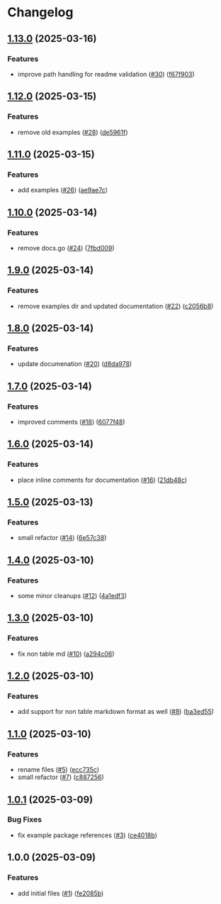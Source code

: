 # Changelog

## [1.13.0](https://github.com/azyphon/markparsr/compare/v1.12.0...v1.13.0) (2025-03-16)


### Features

* improve path handling for readme validation ([#30](https://github.com/azyphon/markparsr/issues/30)) ([f67f903](https://github.com/azyphon/markparsr/commit/f67f90346e2cba33cbd17510f0e7798dee2c73f0))

## [1.12.0](https://github.com/azyphon/markparsr/compare/v1.11.0...v1.12.0) (2025-03-15)


### Features

* remove old examples ([#28](https://github.com/azyphon/markparsr/issues/28)) ([de5961f](https://github.com/azyphon/markparsr/commit/de5961f6747f742b90d55efe7dacda36f4918759))

## [1.11.0](https://github.com/azyphon/markparsr/compare/v1.10.0...v1.11.0) (2025-03-15)


### Features

* add examples ([#26](https://github.com/azyphon/markparsr/issues/26)) ([ae9ae7c](https://github.com/azyphon/markparsr/commit/ae9ae7c725e0ee6543a0dc7183bf9c57c87bd3b8))

## [1.10.0](https://github.com/azyphon/markparsr/compare/v1.9.0...v1.10.0) (2025-03-14)


### Features

* remove docs.go ([#24](https://github.com/azyphon/markparsr/issues/24)) ([7fbd009](https://github.com/azyphon/markparsr/commit/7fbd009a231868035e075a1dab7d0b6d4d9ab78d))

## [1.9.0](https://github.com/azyphon/markparsr/compare/v1.8.0...v1.9.0) (2025-03-14)


### Features

* remove examples dir and updated documentation ([#22](https://github.com/azyphon/markparsr/issues/22)) ([c2056b8](https://github.com/azyphon/markparsr/commit/c2056b816691885e12f2c4cf652b9730e6fad09d))

## [1.8.0](https://github.com/azyphon/markparsr/compare/v1.7.0...v1.8.0) (2025-03-14)


### Features

* update documenation ([#20](https://github.com/azyphon/markparsr/issues/20)) ([d8da978](https://github.com/azyphon/markparsr/commit/d8da978a02fd1d0f4816133f2864ce839866ffb9))

## [1.7.0](https://github.com/azyphon/markparsr/compare/v1.6.0...v1.7.0) (2025-03-14)


### Features

* improved comments ([#18](https://github.com/azyphon/markparsr/issues/18)) ([6077f48](https://github.com/azyphon/markparsr/commit/6077f48e5da0f73d1b20d6a1c072be65344a43b2))

## [1.6.0](https://github.com/azyphon/markparsr/compare/v1.5.0...v1.6.0) (2025-03-14)


### Features

* place inline comments for documentation ([#16](https://github.com/azyphon/markparsr/issues/16)) ([21db48c](https://github.com/azyphon/markparsr/commit/21db48cbd8e23c42238e8171e89fa97624c5e474))

## [1.5.0](https://github.com/azyphon/markparsr/compare/v1.4.0...v1.5.0) (2025-03-13)


### Features

* small refactor ([#14](https://github.com/azyphon/markparsr/issues/14)) ([6e57c38](https://github.com/azyphon/markparsr/commit/6e57c38561b8b2e8bb818c8dcf39e1ba70e8c91b))

## [1.4.0](https://github.com/azyphon/markparsr/compare/v1.3.0...v1.4.0) (2025-03-10)


### Features

* some minor cleanups ([#12](https://github.com/azyphon/markparsr/issues/12)) ([4a1edf3](https://github.com/azyphon/markparsr/commit/4a1edf3a1b6c866aa6638a829d3a610c8e3d2bea))

## [1.3.0](https://github.com/azyphon/markparsr/compare/v1.2.0...v1.3.0) (2025-03-10)


### Features

* fix non table md ([#10](https://github.com/azyphon/markparsr/issues/10)) ([a294c06](https://github.com/azyphon/markparsr/commit/a294c0632123881f0bcef30901e5d3747110b15a))

## [1.2.0](https://github.com/azyphon/markparsr/compare/v1.1.0...v1.2.0) (2025-03-10)


### Features

* add support for non table markdown format as well ([#8](https://github.com/azyphon/markparsr/issues/8)) ([ba3ed55](https://github.com/azyphon/markparsr/commit/ba3ed55f5bce82e0563aa61b352b19a268f17a78))

## [1.1.0](https://github.com/azyphon/markparsr/compare/v1.0.1...v1.1.0) (2025-03-10)


### Features

* rename files ([#5](https://github.com/azyphon/markparsr/issues/5)) ([ecc735c](https://github.com/azyphon/markparsr/commit/ecc735c64874d8efdc2c40b24174da79311580ec))
* small refactor ([#7](https://github.com/azyphon/markparsr/issues/7)) ([c887256](https://github.com/azyphon/markparsr/commit/c88725661e075053f446dd4c2b17acc02d8c20b5))

## [1.0.1](https://github.com/azyphon/markparsr/compare/v1.0.0...v1.0.1) (2025-03-09)


### Bug Fixes

* fix example package references ([#3](https://github.com/azyphon/markparsr/issues/3)) ([ce4018b](https://github.com/azyphon/markparsr/commit/ce4018b08624f99454caee153814edfe2dd7badb))

## 1.0.0 (2025-03-09)


### Features

* add initial files ([#1](https://github.com/azyphon/markparsr/issues/1)) ([fe2085b](https://github.com/azyphon/markparsr/commit/fe2085bccb2cc5c24bb7200b64b32582910696e2))
